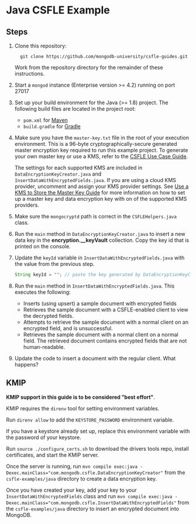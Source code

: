# Java CSFLE Example

## Steps

1. Clone this repository:
   ```
     git clone https://github.com/mongodb-university/csfle-guides.git
   ```
   Work from the repository directory for the remainder of these
   instructions.

2. Start a `mongod` instance (Enterprise version >= 4.2) running on port 27017
3. Set up your build environment for the Java (>= 1.8) project. The following
   build files are located in the project root:
   - `pom.xml` for [Maven](https://maven.apache.org/)
   - `build.gradle` for [Gradle](https://gradle.org/)

4. Make sure you have the `master-key.txt` file in the root of your
   execution environment. This is a 96-byte cryptographically-secure generated
   master encryption key required to run this example project. To generate your
   own master key or use a KMS, refer to the [CSFLE Use Case
   Guide](https://docs.mongodb.com/drivers/security/client-side-field-level-encryption-guide/).

   The settings for each supported KMS are included in
   `DataEncryptionKeyCreator.java` and `InsertDataWithEncryptedFields.java`.
   If you are using a cloud KMS provider, uncomment and assign your KMS
   provider settings. See
   [Use a KMS to Store the Master Key Guide](https://docs.mongodb.com/drivers/security/client-side-field-level-encryption-local-key-to-kms)
   for more information on how to set up a master key and data encryption
   key with on of the supported KMS providers.

5. Make sure the `mongocryptd` path is correct in the `CSFLEHelpers.java`
   class.

6. Run the `main` method in `DataEncryptionKeyCreator.java` to insert
   a new data key in the **encryption.__keyVault** collection. Copy the key id
   that is printed on the console.

7. Update the `keyId` variable in `InsertDataWithEncryptedFields.java`
   with the value from the previous step.
   ```java
   String keyId = ""; // paste the key generated by DataEncryptionKeyCreator here
   ```

8. Run the `main` method in `InsertDataWithEncryptedFields.java`. This
   executes the following:

   - Inserts (using upsert) a sample document with encrypted fields
   - Retrieves the sample document with a CSFLE-enabled client to view the
     decrypted fields.
   - Attempts to retrieve the sample document with a normal client on an
     encrypted field, and is unsuccessful.
   - Retrieves the sample document with a normal client on a normal
     field. The retrieved document contains encrypted fields that are not
     human-readable.

9. Update the code to insert a document with the regular client. What happens?

## KMIP

**KMIP support in this guide is to be considered "best effort"**.

KMIP requires the `direnv` tool for setting environment variables. 

Run `direnv allow` to add the `KEYSTORE_PASSWORD` environment variable.

If you have a keystore already set up, replace this environment variable with the password of your keystore.

Run `source ./configure_certs.sh` to download the drivers tools repo, install certificates, and start the KMIP
server.

Once the server is running, run `mvn compile exec:java -Dexec.mainClass="com.mongodb.csfle.DataEncryptionKeyCreator"`
from the `csfle-examples/java` directory to create a data encryption key.

Once you have created your key, add your key to your `InsertDataWithEncryptedFields` class and run 
`mvn compile exec:java -Dexec.mainClass="com.mongodb.csfle.InsertDataWithEncryptedFields"`
from the `csfle-examples/java` directory to insert an encrypted document into MongoDB.
